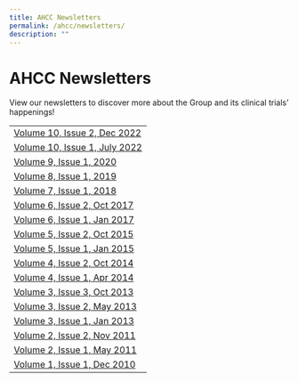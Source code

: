 ```yaml
---
title: AHCC Newsletters
permalink: /ahcc/newsletters/
description: ""
---
```

**AHCC Newsletters**
====================

View our newsletters to discover more about the Group and its clinical trials’ happenings!

<table>
   <thead></thead>
   <tbody>
      <tr>
         <td><a target="_blank" href="/files/AHCC/AHCC%20Newsletters/ahcc-trials-group-newsletter-2022-%20volume%2010,%20issue%202,%20dec%202022.pdf">Volume 10, Issue 2, Dec 2022</a></td>
      </tr>
      <tr>
         <td><a target="_blank" href="/files/AHCC/AHCC%20Newsletters/ahcc-trials-group-newsletter-2022%20(1)%20volume%2010,%20issue%201,%20july%202022.pdf">Volume 10, Issue 1, July 2022</a></td>
      </tr>
      <tr>
         <td><a target="_blank" href="/files/AHCC/AHCC%20Newsletters/ahcc-trials-group-newsletter-2020.pdf">Volume 9, Issue 1, 2020</a></td>
      </tr>
      <tr>
         <td><a target="_blank" href="/files/AHCC/AHCC%20Newsletters/ahcc-trials-group-newsletter-2019.pdf">Volume 8, Issue 1, 2019</a></td>
      </tr>
      <tr>
         <td><a target="_blank" href="/files/AHCC/AHCC%20Newsletters/ahcc-trials-group-newsletter-2018.pdf">Volume 7, Issue 1, 2018</a></td>
      </tr>
      <tr>
         <td><a target="_blank" href="/files/AHCC/AHCC%20Newsletters/ahcc-trials-group-newsletter-oct-2017.pdf">Volume 6, Issue 2, Oct 2017</a></td>
      </tr>
      <tr>
         <td><a target="_blank" href="/files/AHCC/AHCC%20Newsletters/ahcc-trials-group-newsletter-jan-2017.pdf">Volume 6, Issue 1, Jan 2017</a></td>
      </tr>
      <tr>
         <td><a target="_blank" href="/files/AHCC/AHCC%20Newsletters/ahcc_trials_group_newsletter_oct_2015_upload.pdf">Volume 5, Issue 2, Oct 2015</a></td>
      </tr>
      <tr>
         <td><a target="_blank" href="/files/AHCC/AHCC%20Newsletters/ahcc_trials_group_newsletter_-_jan_2015.pdf">Volume 5, Issue 1, Jan 2015</a></td>
      </tr>
      <tr>
         <td><a target="_blank" href="/files/AHCC/AHCC%20Newsletters/ahcc_trials_group_newsletter_oct_2014.pdf">Volume 4, Issue 2, Oct 2014</a></td>
      </tr>
      <tr>
         <td><a target="_blank" href="/files/AHCC/AHCC%20Newsletters/ahcc-trials-group-newsletter-apr-2014.pdf">Volume 4, Issue 1, Apr 2014</a></td>
      </tr>
      <tr>
         <td><a target="_blank" href="/files/AHCC/AHCC%20Newsletters/ahcc-trials-group-newsletter-oct-2013.pdf">Volume 3, Issue 3, Oct 2013</a></td>
      </tr>
      <tr>
         <td><a target="_blank" href="/files/AHCC/AHCC%20Newsletters/ahcc_trials_group_newsletter_v3i2_2013_may.pdf">Volume 3, Issue 2, May 2013</a></td>
      </tr>
      <tr>
         <td><a target="_blank" href="/files/AHCC/AHCC%20Newsletters/ahcc_trials_group_newsletter_v3i1_2013_jan.pdf">Volume 3, Issue 1, Jan 2013</a></td>
      </tr>
      <tr>
         <td><a target="_blank" href="/files/AHCC/AHCC%20Newsletters/ahcc_trials_group_newsletter_v2i2_2011_nov.pdf">Volume 2, Issue 2, Nov 2011</a></td>
      </tr>
      <tr>
         <td><a target="_blank" href="/files/AHCC/AHCC%20Newsletters/ahcc_trials_group_newsletter_v2i1_2011_may.pdf">Volume 2, Issue 1, May 2011</a></td>
      </tr>
      <tr>
         <td><a target="_blank" href="/files/AHCC/AHCC%20Newsletters/ahcc_trials_group_newsletter_v1i1_2010_dec.pdf">Volume 1, Issue 1, Dec 2010</a></td>
      </tr>
   </tbody>
</table>